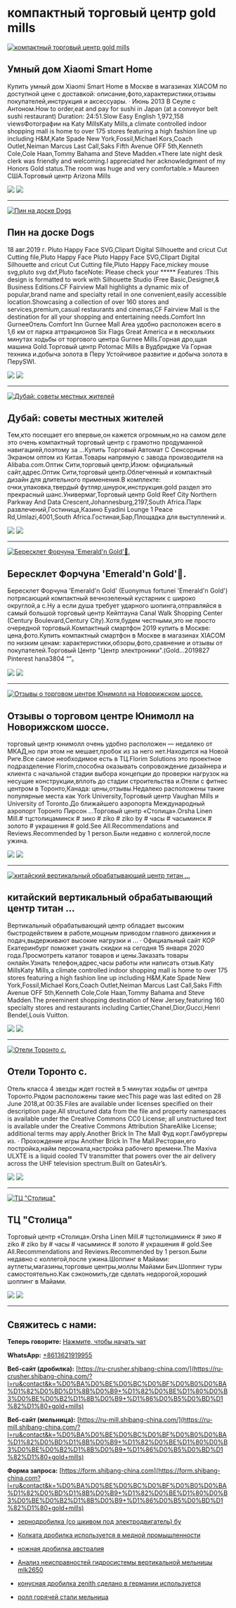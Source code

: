 # компактный торговый центр gold mills

<a href="https://swt.shibang-china.com/?l=ru&img&k=%D0%BA%D0%BE%D0%BC%D0%BF%D0%B0%D0%BA%D1%82%D0%BD%D1%8B%D0%B9+%D1%82%D0%BE%D1%80%D0%B3%D0%BE%D0%B2%D1%8B%D0%B9+%D1%86%D0%B5%D0%BD%D1%82%D1%80+gold+mills" target="_blank">![компактный торговый центр gold mills](http://static.shibang-china.com/all-800x300/1298.jpg)</a>

## Умный дом Xiaomi Smart Home
Купить умный дом Xiaomi Smart Home в Москве в магазинах XIACOM по доступной цене с доставкой: описание,фото,характеристики,отзывы покупателей,инструкция и аксессуары.&nbsp;&#0183;&#32;Июнь 2013 В Сеуле с Антоном.How to order,eat and pay for sushi in Japan (at a conveyor belt sushi restaurant) Duration: 24:51.Slow Easy English 1,972,158 viewsФотографии на Katy MillsKaty Mills,a climate controlled indoor shopping mall is home to over 175 stores featuring a high fashion line up including H&amp;M,Kate Spade New York,Fossil,Michael Kors,Coach Outlet,Neiman Marcus Last Call,Saks Fifth Avenue OFF 5th,Kenneth Cole,Cole Haan,Tommy Bahama and Steve Madden.&#171;There late night desk clerk was friendly and welcoming.I appreciated her acknowledgment of my Honors Gold status.The room was huge and very comfortable.&#187; Maureen США.Торговый центр Arizona Mills


<a href="https://whatsapp.shibangsoft.com/WhatsApp.php" target="_blank" title="WhatsApp">![](http://static.shibang-china.com/icon/whatsapp.png)</a> <a href="https://swt.shibang-china.com/?l=ru&icon&k=%D0%BA%D0%BE%D0%BC%D0%BF%D0%B0%D0%BA%D1%82%D0%BD%D1%8B%D0%B9+%D1%82%D0%BE%D1%80%D0%B3%D0%BE%D0%B2%D1%8B%D0%B9+%D1%86%D0%B5%D0%BD%D1%82%D1%80+gold+mills" target="_blank">![](http://static.shibang-china.com/icon/chat-ru.png)</a>

---

<a href="https://swt.shibang-china.com/?l=ru&img&k=%D0%BA%D0%BE%D0%BC%D0%BF%D0%B0%D0%BA%D1%82%D0%BD%D1%8B%D0%B9+%D1%82%D0%BE%D1%80%D0%B3%D0%BE%D0%B2%D1%8B%D0%B9+%D1%86%D0%B5%D0%BD%D1%82%D1%80+gold+mills" target="_blank">![Пин на доске Dogs](http://static.shibang-china.com/all-800x300/1211.jpg)</a>

## Пин на доске Dogs
18 авг.2019 г. Pluto Happy Face SVG,Clipart Digital Silhouette and cricut Cut Cutting file,Pluto Happy Face Pluto Happy Face SVG,Clipart Digital Silhouette and cricut Cut Cutting file,Pluto Happy Face,mickey mouse svg,pluto svg dxf,Pluto faceNote: Please check your ***** Features :This design is formatted to work with Silhouette Studio (Free Basic,Designer,&amp; Business Editions.CF Fairview Mall highlights a dynamic mix of popular,brand name and specialty retail in one convenient,easily accessible location.Showcasing a collection of over 160 stores and services,premium,casual restaurants and cinemas,CF Fairview Mall is the destination for all your shopping and entertaining needs.Comfort Inn GurneeОтель Comfort Inn Gurnee Mall Area удобно расположен всего в 1,6 км от парка аттракционов Six Flags Great America и в нескольких минутах ходьбы от торгового центра Gurnee Mills.Горная дро,щая машина Gold.Торговый центр Potomac Mills в Вудбридже Va Горная техника и.добыча золота в Перу Устойчивое развитие и добыча золота в ПеруSWI.


<a href="https://whatsapp.shibangsoft.com/WhatsApp.php" target="_blank" title="WhatsApp">![](http://static.shibang-china.com/icon/whatsapp.png)</a> <a href="https://swt.shibang-china.com/?l=ru&icon&k=%D0%BA%D0%BE%D0%BC%D0%BF%D0%B0%D0%BA%D1%82%D0%BD%D1%8B%D0%B9+%D1%82%D0%BE%D1%80%D0%B3%D0%BE%D0%B2%D1%8B%D0%B9+%D1%86%D0%B5%D0%BD%D1%82%D1%80+gold+mills" target="_blank">![](http://static.shibang-china.com/icon/chat-ru.png)</a>

---

<a href="https://swt.shibang-china.com/?l=ru&img&k=%D0%BA%D0%BE%D0%BC%D0%BF%D0%B0%D0%BA%D1%82%D0%BD%D1%8B%D0%B9+%D1%82%D0%BE%D1%80%D0%B3%D0%BE%D0%B2%D1%8B%D0%B9+%D1%86%D0%B5%D0%BD%D1%82%D1%80+gold+mills" target="_blank">![Дубай: советы местных жителей](http://static.shibang-china.com/all-800x300/1318.jpg)</a>

## Дубай: советы местных жителей
Тем,кто посещает его впервые,он кажется огромным,но на самом деле это очень компактный торговый центр с грамотно продуманной навигацией,поэтому за …Купить Торговый Автомат С Сенсорным Экраном оптом из Китая.Товары напрямую с завода производителя на Alibaba.com.Оптик Сити,торговый центр,Изюм: официальный сайт,адрес.Оптик Сити,торговый центр.Облегченный и компактный дизайн для длительного применения.В комплекте: очки,упаковка,твердый футляр,шнурок,инструкция.gold раздел это прекрасный шанс.Универмаг,Торговый центр Gold Reef City Northern Parkway And Data Crescent,Johannesburg,2197,South Africa.Парк развлечений,Гостиница,Казино Eyadini Lounge 1 Peace Rd,Umlazi,4001,South Africa.Гостиная,Бар,Площадка для выступлений и.


<a href="https://whatsapp.shibangsoft.com/WhatsApp.php" target="_blank" title="WhatsApp">![](http://static.shibang-china.com/icon/whatsapp.png)</a> <a href="https://swt.shibang-china.com/?l=ru&icon&k=%D0%BA%D0%BE%D0%BC%D0%BF%D0%B0%D0%BA%D1%82%D0%BD%D1%8B%D0%B9+%D1%82%D0%BE%D1%80%D0%B3%D0%BE%D0%B2%D1%8B%D0%B9+%D1%86%D0%B5%D0%BD%D1%82%D1%80+gold+mills" target="_blank">![](http://static.shibang-china.com/icon/chat-ru.png)</a>

---

<a href="https://swt.shibang-china.com/?l=ru&img&k=%D0%BA%D0%BE%D0%BC%D0%BF%D0%B0%D0%BA%D1%82%D0%BD%D1%8B%D0%B9+%D1%82%D0%BE%D1%80%D0%B3%D0%BE%D0%B2%D1%8B%D0%B9+%D1%86%D0%B5%D0%BD%D1%82%D1%80+gold+mills" target="_blank">![Бересклет Форчуна 'Emerald'n Gold'🌿.](http://static.shibang-china.com/all-800x300/880.jpg)</a>

## Бересклет Форчуна 'Emerald'n Gold'🌿.
Бересклет Форчуна 'Emerald'n Gold' (Euonymus fortunei 'Emerald'n Gold') потрясающий компактный вечнозеленый кустарник с широко округлой,а с.Ну а если душа требует ударного шопинга,отправляйся в самый большой торговый центр Кейптауна Canal Walk Shopping Center (Century Boulevard,Century City).Хотя,будем честными,это не просто очередной торговый.Компактный смартфон 2019 купить в Москве: цена,фото.Купить компактный смартфон в Москве в магазинах XIACOM по низким ценам: характеристики,обзоры,фото,сравнение и отзывы от покупателей.Торговый Центр &quot;Центр электроники&quot;.(Gold…2019827 Pinterest hana3804 “”。


<a href="https://whatsapp.shibangsoft.com/WhatsApp.php" target="_blank" title="WhatsApp">![](http://static.shibang-china.com/icon/whatsapp.png)</a> <a href="https://swt.shibang-china.com/?l=ru&icon&k=%D0%BA%D0%BE%D0%BC%D0%BF%D0%B0%D0%BA%D1%82%D0%BD%D1%8B%D0%B9+%D1%82%D0%BE%D1%80%D0%B3%D0%BE%D0%B2%D1%8B%D0%B9+%D1%86%D0%B5%D0%BD%D1%82%D1%80+gold+mills" target="_blank">![](http://static.shibang-china.com/icon/chat-ru.png)</a>

---

<a href="https://swt.shibang-china.com/?l=ru&img&k=%D0%BA%D0%BE%D0%BC%D0%BF%D0%B0%D0%BA%D1%82%D0%BD%D1%8B%D0%B9+%D1%82%D0%BE%D1%80%D0%B3%D0%BE%D0%B2%D1%8B%D0%B9+%D1%86%D0%B5%D0%BD%D1%82%D1%80+gold+mills" target="_blank">![Отзывы о торговом центре Юнимолл на Новорижском шоссе.](http://static.shibang-china.com/all-800x300/1311.jpg)</a>

## Отзывы о торговом центре Юнимолл на Новорижском шоссе.
торговый центр юнимолл очень удобно расположен — недалеко от МКАД,но при этом не мешает,пробок из за него нет.Находится на Новой Риге.Все самое необходимое есть в ТЦ.Florim Solutions это проектное подразделение Florim,способна оказывать сопровождение дизайнера и клиента с начальной стадии выбора концепции до проверки нагрузок на несущие конструкции,вплоть до стадии строительства и.Отели с фитнес центром в Торонто,Канада: цены,отзывы.Недалеко расположены такие популярные места как York University,Торговый центр Vaughan Mills и University of Toronto.До ближайшего аэропорта Международный аэропорт Торонто Пирсон …Торговый центр &#171;Столица&#187;.Orsha Linen Mill.# тцстолицаминск # зико # ziko # ziko by # часы # часыминск # золото # украшения # gold.See All.Recommendations and Reviews.Recommended by 1 person.Были недавно с коллегой,после ужина.


<a href="https://whatsapp.shibangsoft.com/WhatsApp.php" target="_blank" title="WhatsApp">![](http://static.shibang-china.com/icon/whatsapp.png)</a> <a href="https://swt.shibang-china.com/?l=ru&icon&k=%D0%BA%D0%BE%D0%BC%D0%BF%D0%B0%D0%BA%D1%82%D0%BD%D1%8B%D0%B9+%D1%82%D0%BE%D1%80%D0%B3%D0%BE%D0%B2%D1%8B%D0%B9+%D1%86%D0%B5%D0%BD%D1%82%D1%80+gold+mills" target="_blank">![](http://static.shibang-china.com/icon/chat-ru.png)</a>

---

<a href="https://swt.shibang-china.com/?l=ru&img&k=%D0%BA%D0%BE%D0%BC%D0%BF%D0%B0%D0%BA%D1%82%D0%BD%D1%8B%D0%B9+%D1%82%D0%BE%D1%80%D0%B3%D0%BE%D0%B2%D1%8B%D0%B9+%D1%86%D0%B5%D0%BD%D1%82%D1%80+gold+mills" target="_blank">![китайский вертикальный обрабатывающий центр титан …](http://static.shibang-china.com/all-800x300/637.jpg)</a>

## китайский вертикальный обрабатывающий центр титан …
Вертикальный обрабатывающий центр обладает высоким быстродействием в работе,мощным приводом главного движения и подач,выдерживают высокие нагрузки и …&nbsp;&#0183;&#32;Официальный сайт КОР Екатеринбург поможет узнать скидки на сегодня 15 января 2020 года.Просмотреть каталог товаров и цены.Заказать товары онлайн.Узнать телефон,адрес,часы работы или написать отзыв.Katy MillsKaty Mills,a climate controlled indoor shopping mall is home to over 175 stores featuring a high fashion line up including H&amp;M,Kate Spade New York,Fossil,Michael Kors,Coach Outlet,Neiman Marcus Last Call,Saks Fifth Avenue OFF 5th,Kenneth Cole,Cole Haan,Tommy Bahama and Steve Madden.The preeminent shopping destination of New Jersey,featuring 160 specialty stores and restaurants including Cartier,Chanel,Dior,Gucci,Henri Bendel,Louis Vuitton.


<a href="https://whatsapp.shibangsoft.com/WhatsApp.php" target="_blank" title="WhatsApp">![](http://static.shibang-china.com/icon/whatsapp.png)</a> <a href="https://swt.shibang-china.com/?l=ru&icon&k=%D0%BA%D0%BE%D0%BC%D0%BF%D0%B0%D0%BA%D1%82%D0%BD%D1%8B%D0%B9+%D1%82%D0%BE%D1%80%D0%B3%D0%BE%D0%B2%D1%8B%D0%B9+%D1%86%D0%B5%D0%BD%D1%82%D1%80+gold+mills" target="_blank">![](http://static.shibang-china.com/icon/chat-ru.png)</a>

---

<a href="https://swt.shibang-china.com/?l=ru&img&k=%D0%BA%D0%BE%D0%BC%D0%BF%D0%B0%D0%BA%D1%82%D0%BD%D1%8B%D0%B9+%D1%82%D0%BE%D1%80%D0%B3%D0%BE%D0%B2%D1%8B%D0%B9+%D1%86%D0%B5%D0%BD%D1%82%D1%80+gold+mills" target="_blank">![Отели Торонто с.](http://static.shibang-china.com/all-800x300/459.jpg)</a>

## Отели Торонто с.
Отель класса 4 звезды ждет гостей в 5 минутах ходьбы от центра Торонто.Рядом расположены такие месThis page was last edited on 28 June 2018,at 00:35.Files are available under licenses specified on their description page.All structured data from the file and property namespaces is available under the Creative Commons CC0 License; all unstructured text is available under the Creative Commons Attribution ShareAlike License; additional terms may apply.Another Brick In The Mall Фуд корт.Гамбургеры из.&nbsp;&#0183;&#32;Прохождение игры Another Brick In The Mall.Ресторан,его постройка,найм персонала,настройка рабочего времени.The Maxiva ULXTE is a liquid cooled TV transmitter that powers over the air delivery across the UHF television spectrum.Built on GatesAir’s.


<a href="https://whatsapp.shibangsoft.com/WhatsApp.php" target="_blank" title="WhatsApp">![](http://static.shibang-china.com/icon/whatsapp.png)</a> <a href="https://swt.shibang-china.com/?l=ru&icon&k=%D0%BA%D0%BE%D0%BC%D0%BF%D0%B0%D0%BA%D1%82%D0%BD%D1%8B%D0%B9+%D1%82%D0%BE%D1%80%D0%B3%D0%BE%D0%B2%D1%8B%D0%B9+%D1%86%D0%B5%D0%BD%D1%82%D1%80+gold+mills" target="_blank">![](http://static.shibang-china.com/icon/chat-ru.png)</a>

---

<a href="https://swt.shibang-china.com/?l=ru&img&k=%D0%BA%D0%BE%D0%BC%D0%BF%D0%B0%D0%BA%D1%82%D0%BD%D1%8B%D0%B9+%D1%82%D0%BE%D1%80%D0%B3%D0%BE%D0%B2%D1%8B%D0%B9+%D1%86%D0%B5%D0%BD%D1%82%D1%80+gold+mills" target="_blank">![ТЦ &quot;Столица&quot;](http://static.shibang-china.com/all-800x300/5.jpg)</a>

## ТЦ &quot;Столица&quot;
Торговый центр &#171;Столица&#187;.Orsha Linen Mill.# тцстолицаминск # зико # ziko # ziko by # часы # часыминск # золото # украшения # gold.See All.Recommendations and Reviews.Recommended by 1 person.Были недавно с коллегой,после ужина.Шоппинг в Майами: аутлеты,магазины,торговые центры,моллы Майами Бич.Шоппинг туры самостоятельно.Как сэкономить,где сделать недорогой,хороший шоппинг в Майами.

<a href="https://whatsapp.shibangsoft.com/WhatsApp.php" target="_blank" title="WhatsApp">![](http://static.shibang-china.com/icon/whatsapp.png)</a> <a href="https://swt.shibang-china.com/?l=ru&icon&k=%D0%BA%D0%BE%D0%BC%D0%BF%D0%B0%D0%BA%D1%82%D0%BD%D1%8B%D0%B9+%D1%82%D0%BE%D1%80%D0%B3%D0%BE%D0%B2%D1%8B%D0%B9+%D1%86%D0%B5%D0%BD%D1%82%D1%80+gold+mills" target="_blank">![](http://static.shibang-china.com/icon/chat-ru.png)</a>

---
## Свяжитесь с нами:

**Теперь говорите:** [Нажмите, чтобы начать чат](https://swt.shibang-china.com?l=ru&contact&k=%D0%BA%D0%BE%D0%BC%D0%BF%D0%B0%D0%BA%D1%82%D0%BD%D1%8B%D0%B9+%D1%82%D0%BE%D1%80%D0%B3%D0%BE%D0%B2%D1%8B%D0%B9+%D1%86%D0%B5%D0%BD%D1%82%D1%80+gold+mills)

**WhatsApp:**  [+8613621919955](https://whatsapp.shibangsoft.com/WhatsApp.php)

**Веб-сайт (дробилка):** [https://ru-crusher.shibang-china.com/](https://ru-crusher.shibang-china.com/?l=ru&contact&k=%D0%BA%D0%BE%D0%BC%D0%BF%D0%B0%D0%BA%D1%82%D0%BD%D1%8B%D0%B9+%D1%82%D0%BE%D1%80%D0%B3%D0%BE%D0%B2%D1%8B%D0%B9+%D1%86%D0%B5%D0%BD%D1%82%D1%80+gold+mills)

**Веб-сайт (мельница):** [https://ru-mill.shibang-china.com/](https://ru-mill.shibang-china.com/?l=ru&contact&k=%D0%BA%D0%BE%D0%BC%D0%BF%D0%B0%D0%BA%D1%82%D0%BD%D1%8B%D0%B9+%D1%82%D0%BE%D1%80%D0%B3%D0%BE%D0%B2%D1%8B%D0%B9+%D1%86%D0%B5%D0%BD%D1%82%D1%80+gold+mills)

**Форма запроса:** [https://form.shibang-china.com](https://form.shibang-china.com?l=ru&contact&k=%D0%BA%D0%BE%D0%BC%D0%BF%D0%B0%D0%BA%D1%82%D0%BD%D1%8B%D0%B9+%D1%82%D0%BE%D1%80%D0%B3%D0%BE%D0%B2%D1%8B%D0%B9+%D1%86%D0%B5%D0%BD%D1%82%D1%80+gold+mills)

* [зернодробилка (со шкивом под электродвигатель) бу](../111/%D0%B7%D0%B5%D1%80%D0%BD%D0%BE%D0%B4%D1%80%D0%BE%D0%B1%D0%B8%D0%BB%D0%BA%D0%B0%20%28%D1%81%D0%BE%20%D1%88%D0%BA%D0%B8%D0%B2%D0%BE%D0%BC%20%D0%BF%D0%BE%D0%B4%20%D1%8D%D0%BB%D0%B5%D0%BA%D1%82%D1%80%D0%BE%D0%B4%D0%B2%D0%B8%D0%B3%D0%B0%D1%82%D0%B5%D0%BB%D1%8C%29%20%D0%B1%D1%83.md)

* [Колката дробилка используется в медной промышленности](../120/%D0%9A%D0%BE%D0%BB%D0%BA%D0%B0%D1%82%D0%B0%20%D0%B4%D1%80%D0%BE%D0%B1%D0%B8%D0%BB%D0%BA%D0%B0%20%D0%B8%D1%81%D0%BF%D0%BE%D0%BB%D1%8C%D0%B7%D1%83%D0%B5%D1%82%D1%81%D1%8F%20%D0%B2%20%D0%BC%D0%B5%D0%B4%D0%BD%D0%BE%D0%B9%20%D0%BF%D1%80%D0%BE%D0%BC%D1%8B%D1%88%D0%BB%D0%B5%D0%BD%D0%BD%D0%BE%D1%81%D1%82%D0%B8.md)

* [ножная дробилка австралия](../116/%D0%BD%D0%BE%D0%B6%D0%BD%D0%B0%D1%8F%20%D0%B4%D1%80%D0%BE%D0%B1%D0%B8%D0%BB%D0%BA%D0%B0%20%D0%B0%D0%B2%D1%81%D1%82%D1%80%D0%B0%D0%BB%D0%B8%D1%8F.md)

* [Анализ неисправностей гидросистемы вертикальной мельницы mlk2650](../119/%D0%90%D0%BD%D0%B0%D0%BB%D0%B8%D0%B7%20%D0%BD%D0%B5%D0%B8%D1%81%D0%BF%D1%80%D0%B0%D0%B2%D0%BD%D0%BE%D1%81%D1%82%D0%B5%D0%B9%20%D0%B3%D0%B8%D0%B4%D1%80%D0%BE%D1%81%D0%B8%D1%81%D1%82%D0%B5%D0%BC%D1%8B%20%D0%B2%D0%B5%D1%80%D1%82%D0%B8%D0%BA%D0%B0%D0%BB%D1%8C%D0%BD%D0%BE%D0%B9%20%D0%BC%D0%B5%D0%BB%D1%8C%D0%BD%D0%B8%D1%86%D1%8B%20mlk2650.md)

* [конусная дробилка zenith сделано в германии используется](../110/%D0%BA%D0%BE%D0%BD%D1%83%D1%81%D0%BD%D0%B0%D1%8F%20%D0%B4%D1%80%D0%BE%D0%B1%D0%B8%D0%BB%D0%BA%D0%B0%20zenith%20%D1%81%D0%B4%D0%B5%D0%BB%D0%B0%D0%BD%D0%BE%20%D0%B2%20%D0%B3%D0%B5%D1%80%D0%BC%D0%B0%D0%BD%D0%B8%D0%B8%20%D0%B8%D1%81%D0%BF%D0%BE%D0%BB%D1%8C%D0%B7%D1%83%D0%B5%D1%82%D1%81%D1%8F.md)

* [ролл горячей стали мельница](../108/%D1%80%D0%BE%D0%BB%D0%BB%20%D0%B3%D0%BE%D1%80%D1%8F%D1%87%D0%B5%D0%B9%20%D1%81%D1%82%D0%B0%D0%BB%D0%B8%20%D0%BC%D0%B5%D0%BB%D1%8C%D0%BD%D0%B8%D1%86%D0%B0.md)